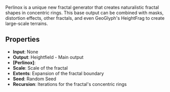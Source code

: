 

Perlinox is a unique new fractal generator that creates naturalistic fractal shapes in concentric rings. This base output can be combined with masks, distortion effects, other fractals, and even GeoGlyph's HeightFrag to create large-scale terrains. 

## Properties
- **Input**: None
- **Output**: Heightfield - Main output
- **[Perlinox]**: 
- **Scale**: Scale of the fractal
- **Extents**: Expansion of the fractal boundary
- **Seed**: Random Seed
- **Recursion**: Iterations for the fractal's concentric rings


